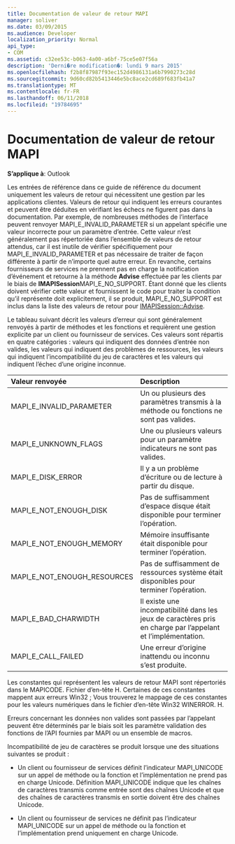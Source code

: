 ```yaml
---
title: Documentation de valeur de retour MAPI
manager: soliver
ms.date: 03/09/2015
ms.audience: Developer
localization_priority: Normal
api_type:
- COM
ms.assetid: c32ee53c-b063-4a00-a6bf-75ce5e07f56a
description: 'Derni�re modification�: lundi 9 mars 2015'
ms.openlocfilehash: f2b8f87987f93ec152d4986131a6b7990273c28d
ms.sourcegitcommit: 9d60cd82b5413446e5bc8ace2cd689f683fb41a7
ms.translationtype: MT
ms.contentlocale: fr-FR
ms.lasthandoff: 06/11/2018
ms.locfileid: "19784695"
---
```

# <a name="mapi-return-value-documentation"></a>Documentation de valeur de retour MAPI

  
  
**S’applique à**: Outlook 
  
Les entrées de référence dans ce guide de référence du document uniquement les valeurs de retour qui nécessitent une gestion par les applications clientes. Valeurs de retour qui indiquent les erreurs courantes et peuvent être déduites en vérifiant les échecs ne figurent pas dans la documentation. Par exemple, de nombreuses méthodes de l’interface peuvent renvoyer MAPI_E_INVALID_PARAMETER si un appelant spécifie une valeur incorrecte pour un paramètre d’entrée. Cette valeur n’est généralement pas répertoriée dans l’ensemble de valeurs de retour attendus, car il est inutile de vérifier spécifiquement pour MAPI_E_INVALID_PARAMETER et pas nécessaire de traiter de façon différente à partir de n’importe quel autre erreur. En revanche, certains fournisseurs de services ne prennent pas en charge la notification d’événement et retourne à la méthode **Advise** effectuée par les clients par le biais de **IMAPISession**MAPI_E_NO_SUPPORT. Étant donné que les clients doivent vérifier cette valeur et fournissent le code pour traiter la condition qu’il représente doit explicitement, il se produit, MAPI_E_NO_SUPPORT est inclus dans la liste des valeurs de retour pour [IMAPISession::Advise](imapisession-advise.md).
  
Le tableau suivant décrit les valeurs d’erreur qui sont généralement renvoyés à partir de méthodes et les fonctions et requièrent une gestion explicite par un client ou fournisseur de services. Ces valeurs sont répartis en quatre catégories : valeurs qui indiquent des données d’entrée non valides, les valeurs qui indiquent des problèmes de ressources, les valeurs qui indiquent l’incompatibilité du jeu de caractères et les valeurs qui indiquent l’échec d’une origine inconnue.
  
|**Valeur renvoyée**|**Description**|
|:-----|:-----|
|MAPI_E_INVALID_PARAMETER  <br/> |Un ou plusieurs des paramètres transmis à la méthode ou fonctions ne sont pas valides.  <br/> |
|MAPI_E_UNKNOWN_FLAGS  <br/> |Une ou plusieurs valeurs pour un paramètre indicateurs ne sont pas valides.  <br/> |
|MAPI_E_DISK_ERROR  <br/> |Il y a un problème d’écriture ou de lecture à partir du disque.  <br/> |
|MAPI_E_NOT_ENOUGH_DISK  <br/> |Pas de suffisamment d’espace disque était disponible pour terminer l’opération.  <br/> |
|MAPI_E_NOT_ENOUGH_MEMORY  <br/> |Mémoire insuffisante était disponible pour terminer l’opération.  <br/> |
|MAPI_E_NOT_ENOUGH_RESOURCES  <br/> |Pas de suffisamment de ressources système était disponibles pour terminer l’opération.  <br/> |
|MAPI_E_BAD_CHARWIDTH  <br/> |Il existe une incompatibilité dans les jeux de caractères pris en charge par l’appelant et l’implémentation.  <br/> |
|MAPI_E_CALL_FAILED  <br/> |Une erreur d’origine inattendu ou inconnu s’est produite.  <br/> |
   
Les constantes qui représentent les valeurs de retour MAPI sont répertoriés dans le MAPICODE. Fichier d’en-tête H. Certaines de ces constantes mappent aux erreurs Win32 ; Vous trouverez le mappage de ces constantes pour les valeurs numériques dans le fichier d’en-tête Win32 WINERROR. H.
  
Erreurs concernant les données non valides sont passées par l’appelant peuvent être déterminés par le biais soit les paramètre validation des fonctions de l’API fournies par MAPI ou un ensemble de macros. 
  
Incompatibilité de jeu de caractères se produit lorsque une des situations suivantes se produit :
  
- Un client ou fournisseur de services définit l’indicateur MAPI_UNICODE sur un appel de méthode ou la fonction et l’implémentation ne prend pas en charge Unicode. Définition MAPI_UNICODE indique que les chaînes de caractères transmis comme entrée sont des chaînes Unicode et que des chaînes de caractères transmis en sortie doivent être des chaînes Unicode.
    
- Un client ou fournisseur de services ne définit pas l’indicateur MAPI_UNICODE sur un appel de méthode ou la fonction et l’implémentation prend uniquement en charge Unicode.
    

